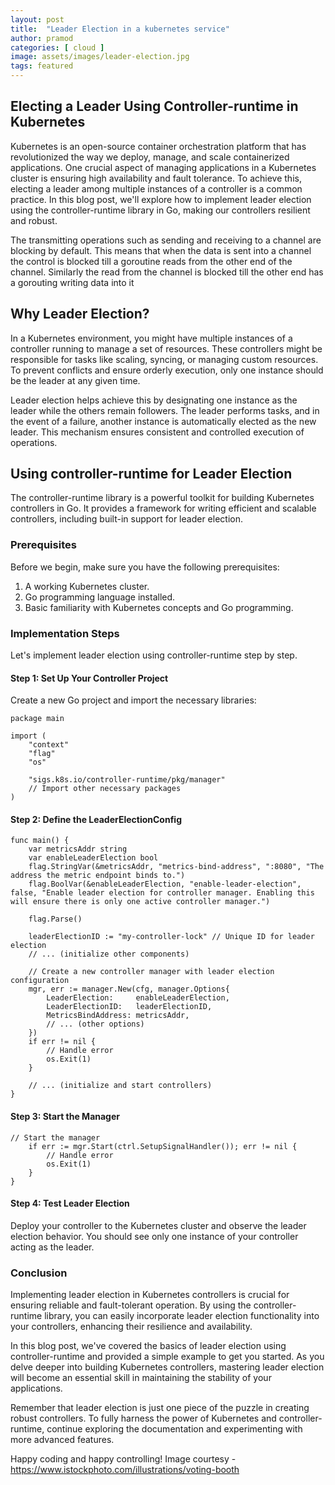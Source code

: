 ```yaml
---
layout: post
title:  "Leader Election in a kubernetes service"
author: pramod
categories: [ cloud ]
image: assets/images/leader-election.jpg
tags: featured
---
```


## Electing a Leader Using Controller-runtime in Kubernetes

Kubernetes is an open-source container orchestration platform that has revolutionized the way we deploy, manage, and scale containerized applications. One crucial aspect of managing applications in a Kubernetes cluster is ensuring high availability and fault tolerance. To achieve this, electing a leader among multiple instances of a controller is a common practice. In this blog post, we'll explore how to implement leader election using the controller-runtime library in Go, making our controllers resilient and robust.

The transmitting operations such as sending and receiving to a channel are blocking by default. This means that when the data is sent into a channel the control is blocked till a goroutine reads from the other end of the channel.
Similarly the read from the channel is blocked till the other end has a gorouting writing data into it

## Why Leader Election?
In a Kubernetes environment, you might have multiple instances of a controller running to manage a set of resources. These controllers might be responsible for tasks like scaling, syncing, or managing custom resources. To prevent conflicts and ensure orderly execution, only one instance should be the leader at any given time.

Leader election helps achieve this by designating one instance as the leader while the others remain followers. The leader performs tasks, and in the event of a failure, another instance is automatically elected as the new leader. This mechanism ensures consistent and controlled execution of operations.

## Using controller-runtime for Leader Election
The controller-runtime library is a powerful toolkit for building Kubernetes controllers in Go. It provides a framework for writing efficient and scalable controllers, including built-in support for leader election.

### Prerequisites
Before we begin, make sure you have the following prerequisites:

1. A working Kubernetes cluster.
2. Go programming language installed.
3. Basic familiarity with Kubernetes concepts and Go programming.

### Implementation Steps

Let's implement leader election using controller-runtime step by step.

#### Step 1: Set Up Your Controller Project
Create a new Go project and import the necessary libraries:

```
package main

import (
    "context"
    "flag"
    "os"

    "sigs.k8s.io/controller-runtime/pkg/manager"
    // Import other necessary packages
)
```

#### Step 2: Define the LeaderElectionConfig
```
func main() {
    var metricsAddr string
    var enableLeaderElection bool
    flag.StringVar(&metricsAddr, "metrics-bind-address", ":8080", "The address the metric endpoint binds to.")
    flag.BoolVar(&enableLeaderElection, "enable-leader-election", false, "Enable leader election for controller manager. Enabling this will ensure there is only one active controller manager.")

    flag.Parse()

    leaderElectionID := "my-controller-lock" // Unique ID for leader election
    // ... (initialize other components)

    // Create a new controller manager with leader election configuration
    mgr, err := manager.New(cfg, manager.Options{
        LeaderElection:     enableLeaderElection,
        LeaderElectionID:   leaderElectionID,
        MetricsBindAddress: metricsAddr,
        // ... (other options)
    })
    if err != nil {
        // Handle error
        os.Exit(1)
    }

    // ... (initialize and start controllers)
}
```

#### Step 3: Start the Manager
```
// Start the manager
	if err := mgr.Start(ctrl.SetupSignalHandler()); err != nil {
        // Handle error
        os.Exit(1)
    }
}
```

#### Step 4: Test Leader Election
Deploy your controller to the Kubernetes cluster and observe the leader election behavior. You should see only one instance of your controller acting as the leader.

### Conclusion
Implementing leader election in Kubernetes controllers is crucial for ensuring reliable and fault-tolerant operation. By using the controller-runtime library, you can easily incorporate leader election functionality into your controllers, enhancing their resilience and availability.

In this blog post, we've covered the basics of leader election using controller-runtime and provided a simple example to get you started. As you delve deeper into building Kubernetes controllers, mastering leader election will become an essential skill in maintaining the stability of your applications.

Remember that leader election is just one piece of the puzzle in creating robust controllers. To fully harness the power of Kubernetes and controller-runtime, continue exploring the documentation and experimenting with more advanced features.

Happy coding and happy controlling!
Image courtesy - https://www.istockphoto.com/illustrations/voting-booth
